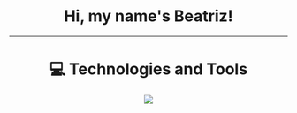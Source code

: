 <h1 align="center">Hi, my name's Beatriz!</h1>
<hr/>

<h1 align="center">💻 Technologies and Tools</h1>

  <p align="center">
    <img src='https://skillicons.dev/icons?i=nodejs,js,html,css,mongodb,c' />
    </a>
  </p>

